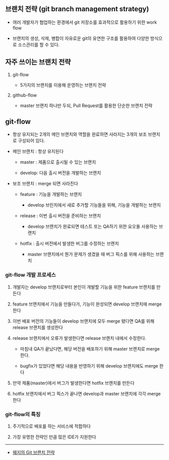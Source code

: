 ## 브랜치 전략 (git branch management strategy)

- 여러 개발자가 협업하는 환경에서 git 저장소를 효과적으로 활용하기 위한 work flow

- 브랜치의 생성, 삭제, 병합이 자유로운 git의 유연한 구조를 활용하여 다양한 방식으로 소스관리를 할 수 있다.

## 자주 쓰이는 브랜치 전략

1. git-flow

   - 5가지의 브랜치를 이용해 운영하는 브랜치 전략

2. github-flow

   - master 브랜치 하나만 두되, Pull Request를 활용한 단순한 브랜치 전략

## git-flow

- 항상 유지되는 2개의 메인 브랜치와 역할을 완료하면 사라지는 3개의 보조 브랜치로 구성되어 있다.

- 메인 브랜치 : 항상 유지된다

  - master : 제품으로 출시될 수 있는 브랜치

  - develop: 다음 출시 버전을 개발하는 브랜치

- 보조 브랜치 : merge 되면 사라진다

  - feature : 기능을 개발하는 브랜치

    - develop 브린치에서 새로 추가할 기능들을 위해, 기능을 개발하는 브랜치

  - release : 이번 출시 버전을 준비하는 브랜치

    - develop 브랜치가 완료되면 테스트 또는 QA하기 위한 요오돌 사용하는 브랜치

  - hotfix : 출시 버전에서 발생한 버그를 수정하는 브랜치

    - master 브랜치에서 뭔가 문제가 생겼을 때 버그 픽스를 위해 사용하는 브랜치

### git-flow 개발 프로세스

1. 개발자는 develop 브랜치로부터 본인이 개발할 기능을 위한 feature 브랜치를 만든다

2. feature 브랜치에서 기능을 만들다가, 기능이 완성되면 develop 브랜치에 merge 한다

3. 이번 배포 버전의 기능들이 develop 브랜치에 모두 merge 됐다면 QA를 위해 release 브랜치를 생성한다

4. release 브랜치에서 오류가 발생한다면 release 브랜치 내에서 수정한다.

   - 마침내 QA가 끝났다면, 해당 버전을 배포하기 위해 master 브랜치로 merge 한다.

   - bugfix가 있었다면 해당 내용을 반영하기 위해 develop 브랜치에도 merge 한다

5. 만약 제품(master)에서 버그가 발생한다면 hotfix 브랜치를 만든다

6. hotfix 브랜치에서 버그 픽스가 끝나면 develop과 master 브랜치에 각각 merge 한다

### git-flow의 특징

1. 주기적으로 배포를 하는 서비스에 적합하다

2. 가장 유명한 전략인 만큼 많은 IDE가 지원한다

---

- [웨지의 Git 브랜치 전략](https://www.youtube.com/watch?v=jeaf8OXYO1g&list=PLGk6-UFPJT2UZ9uKrqq4ZvxFaSWUqdDgj&index=12)
